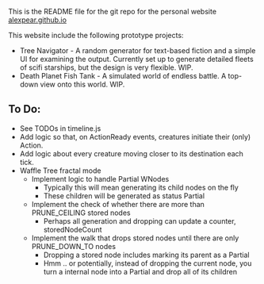 This is the README file for the git repo for the personal website [alexpear.github.io](https://alexpear.github.io)

This website include the following prototype projects:
- Tree Navigator - A random generator for text-based fiction and a simple UI for examining the output. Currently set up to generate detailed fleets of scifi starships, but the design is very flexible. WIP.
- Death Planet Fish Tank - A simulated world of endless battle. A top-down view onto this world. WIP.

## To Do:
- See TODOs in timeline.js
- Add logic so that, on ActionReady events, creatures initiate their (only) Action.
- Add logic about every creature moving closer to its destination each tick.
- Waffle Tree fractal mode
  - Implement logic to handle Partial WNodes
    - Typically this will mean generating its child nodes on the fly
    - These children will be generated as status Partial
  - Implement the check of whether there are more than PRUNE_CEILING stored nodes
    - Perhaps all generation and dropping can update a counter, storedNodeCount
  - Implement the walk that drops stored nodes until there are only PRUNE_DOWN_TO nodes
    - Dropping a stored node includes marking its parent as a Partial
    - Hmm .. or potentially, instead of dropping the current node, you turn a internal node into a Partial and drop all of its children
